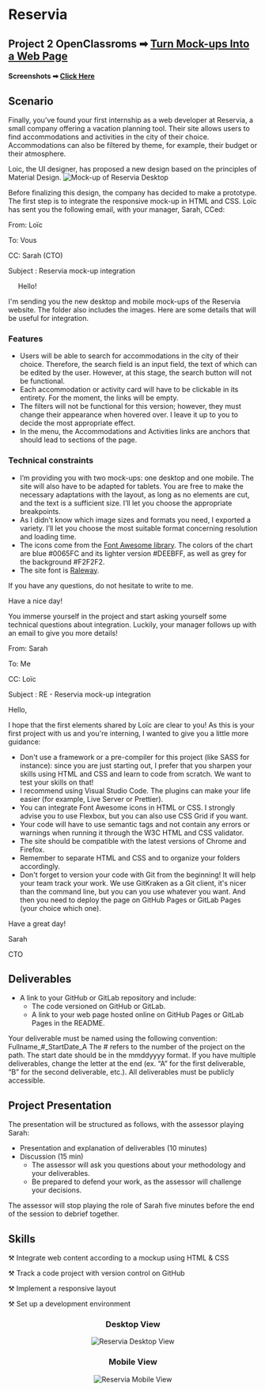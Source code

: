 # Reservia
## Project 2 OpenClassroms ➡ [Turn Mock-ups Into a Web Page](https://jjoslin07.github.io/Reservia/)
#### Screenshots ➡ [Click Here](#screenshots)

## Scenario
Finally, you’ve found your first internship as a web developer at Reservia, a small company offering a vacation planning tool. Their site allows users to find accommodations and activities in the city of their choice. Accommodations can also be filtered by theme, for example, their budget or their atmosphere.

Loic, the UI designer, has proposed a new design based on the principles of Material Design.
![Mock-up of Reservia Desktop](https://user-images.githubusercontent.com/73438491/124774618-cd22e480-def2-11eb-87c3-612e6bd9789a.png)

Before finalizing this design, the company has decided to make a prototype. The first step is to integrate the responsive mock-up in HTML and CSS. Loïc has sent you the following email, with your manager, Sarah, CCed: 

From:  Loïc

To: Vous

CC: Sarah (CTO)

Subject : Reservia mock-up integration

&nbsp;&nbsp;&nbsp;&nbsp; Hello! 

I'm sending you the new desktop and mobile mock-ups of the Reservia website. The folder also includes the images. Here are some details that will be useful for integration.

### Features

- Users will be able to search for accommodations in the city of their choice. Therefore, the search field is an input field, the text of which can be edited by the user. However, at this stage, the search button will not be functional.
- Each accommodation or activity card will have to be clickable in its entirety. For the moment, the links will be empty.
- The filters will not be functional for this version; however, they must change their appearance when hovered over. I leave it up to you to decide the most appropriate effect.
- In the menu, the Accommodations and Activities links are anchors that should lead to sections of the page.
 
 ### Technical constraints

- I’m providing you with two mock-ups: one desktop and one mobile. The site will also have to be adapted for tablets. You are free to make the necessary adaptations with the layout, as long as no elements are cut, and the text is a sufficient size. I’ll let you choose the appropriate breakpoints.
- As I didn't know which image sizes and formats you need, I exported a variety. I’ll let you choose the most suitable format concerning resolution and loading time.
- The icons come from the [Font Awesome library](https://fontawesome.com/). The colors of the chart are blue #0065FC and its lighter version #DEEBFF, as well as grey for the background #F2F2F2.
- The site font is [Raleway](https://fonts.google.com/specimen/Raleway).
 

If you have any questions, do not hesitate to write to me.

Have a nice day!

You immerse yourself in the project and start asking yourself some technical questions about integration. Luckily, your manager follows up with an email to give you more details!

From: Sarah

To: Me

CC: Loïc

Subject : RE - Reservia mock-up integration

Hello,

I hope that the first elements shared by Loïc are clear to you! As this is your first project with us and you're interning, I wanted to give you a little more guidance:

- Don't use a framework or a pre-compiler for this project (like SASS for instance): since you are just starting out, I prefer that  you sharpen your skills using HTML and CSS and learn to code from scratch. We want to test your skills on that!
- I recommend using Visual Studio Code. The plugins can make your life easier (for example, Live Server or Prettier).
- You can integrate Font Awesome icons in HTML or CSS. I strongly advise you to use Flexbox, but you can also use CSS Grid if you want.
- Your code will have to use semantic tags and not contain any errors or warnings when running it through the W3C HTML and CSS validator.
- The site should be compatible with the latest versions of Chrome and Firefox.
- Remember to separate HTML and CSS and to organize your folders accordingly.
- Don't forget to version your code with Git from the beginning! It will help your team track your work. We use GitKraken as a Git client, it's nicer than the command line, but you can you use whatever you want. And then you need to deploy the page on GitHub Pages or GitLab Pages (your choice which one).
 

Have a great day! 

Sarah

CTO


## Deliverables
- A link to your GitHub or GitLab repository and include: 
  - The code versioned on GitHub or GitLab.
  - A link to your web page hosted online on GitHub Pages or GitLab Pages in the README.

Your deliverable must be named using the following convention: Fullname_#_StartDate_A The # refers to the number of the project on the path. The start date should be in the mmddyyyy format. If you have multiple deliverables, change the letter at the end (ex. “A” for the first deliverable, “B” for the second deliverable, etc.). All deliverables must be publicly accessible.

## Project Presentation 

The presentation will be structured as follows, with the assessor playing Sarah:

- Presentation and explanation of deliverables (10 minutes)
- Discussion (15 min)
  - The assessor will ask you questions about your methodology and your deliverables.
  - Be prepared to defend your work, as the assessor will challenge your decisions.

The assessor will stop playing the role of Sarah five minutes before the end of the session to debrief together.

## Skills
⚒ Integrate web content according to a mockup using HTML & CSS

⚒ Track a code project with version control on GitHub

⚒ Implement a responsive layout

⚒ Set up a development environment

<div id="screenshots" align="center">
 <h3>Desktop View</h3>
 <img src="https://user-images.githubusercontent.com/73438491/124797160-d1f19380-df06-11eb-8400-c43cfdc045d7.png" alt="Reservia Desktop View" />
 <h3>Mobile View</h3>
 <img src="https://user-images.githubusercontent.com/73438491/124797184-d8800b00-df06-11eb-94d8-0ff8dc7d52d6.png" alt="Reservia Mobile View" />
 </div>
